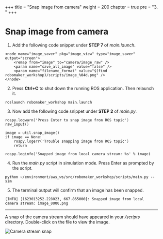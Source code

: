 +++
title = "Snap image from camera"
weight = 200
chapter = true
pre = "3. "
+++

# Snap image from camera

1. Add the following code snippet under **STEP 7** of _main.launch_.

```
<node name="image_saver" pkg="image_view" type="image_saver" output="screen">
    <remap from="image" to="camera/image_raw" />
    <param name="save_all_image" value="false" />
    <param name="filename_format" value="$(find robomaker_workshop)/scripts/image_%04d.png" />
</node>
```

2. Press **Ctrl+C** to shut down the running ROS application. Then relaunch it.

```
roslaunch robomaker_workshop main.launch
```

3. Now add the following code snippet under **STEP 2** of _main.py_.

```
rospy.logwarn('Press Enter to snap image from ROS topic')
raw_input()

image = util.snap_image()
if image == None:
    rospy.logerr('Trouble snapping image from ROS topic')
    return

rospy.loginfo('Snapped image from local camera stream: %s' % image)
```

4. Run the _main.py_ script in simulation mode. Press Enter as prompted by the script.

```
python ~/environment/aws_ws/src/robomaker_workshop/scripts/main.py --sim
```

5. The terminal output will confirm that an image has been snapped.

```
[INFO] [1623013252.228023, 667.865000]: Snapped image from local camera stream: image_0000.png
```

---

A snap of the camera stream should have appeared in your _/scripts_ directory. Double-click on the file to view the image.

![Camera stream snap](/stream-snap.png?classes=border)
